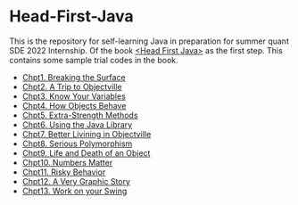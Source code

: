 # Head-First-Java
This is the repository for self-learning Java in preparation for summer quant SDE 2022 Internship.
Of the book [&lt;Head First Java>](https://www.oreilly.com/library/view/head-first-java/0596009208/) as the first step. 
This contains some sample trial codes in the book.

+ [Chpt1. Breaking the Surface](chpt1/)
+ [Chpt2. A Trip to Objectville](chpt2/)
+ [Chpt3. Know Your Variables](chpt3/)
+ [Chpt4. How Objects Behave](chpt4/)
+ [Chpt5. Extra-Strength Methods](chpt5/)
+ [Chpt6. Using the Java Library](chpt6/)
+ [Chpt7. Better Livining in Objectville](chpt7/)
+ [Chpt8. Serious Polymorphism](chpt8/)
+ [Chpt9. Life and Death of an Object](chpt9/)
+ [Chpt10. Numbers Matter](chpt10/)
+ [Chpt11. Risky Behavior](chpt11/)
+ [Chpt12. A Very Graphic Story](chpt12/)
+ [Chpt13. Work on your Swing](chpt13/)
